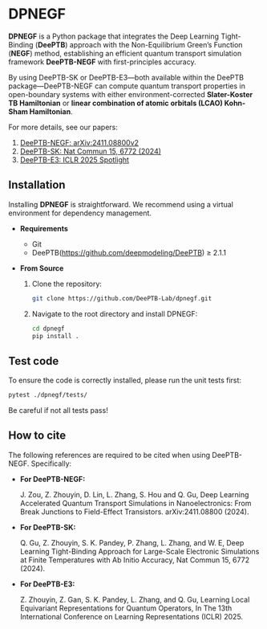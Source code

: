 # DPNEGF

**DPNEGF** is a Python package that integrates the Deep Learning Tight-Binding (**DeePTB**) approach with the Non-Equilibrium Green’s Function (**NEGF**) method, establishing an efficient quantum transport simulation framework **DeePTB-NEGF** with first-principles accuracy. 

By using DeePTB-SK or DeePTB-E3—both available within the DeePTB package—DeePTB-NEGF can compute quantum transport properties in open-boundary systems with either environment-corrected **Slater-Koster TB Hamiltonian** or **linear combination of atomic orbitals (LCAO) Kohn-Sham Hamiltonian**.


For more details, see our papers:
  1. [DeePTB-NEGF: arXiv:2411.08800v2](https://arxiv.org/abs/2411.08800v2)
  2. [DeePTB-SK: Nat Commun 15, 6772 (2024)](https://doi.org/10.1038/s41467-024-51006-4)
  3. [DeePTB-E3: ICLR 2025 Spotlight](https://openreview.net/forum?id=kpq3IIjUD3)


## Installation

Installing **DPNEGF** is straightforward. We recommend using a virtual environment for dependency management.

- **Requirements**
  - Git
  - DeePTB(https://github.com/deepmodeling/DeePTB) ≥ 2.1.1

- **From Source**
    1. Clone the repository:
        ```bash
        git clone https://github.com/DeePTB-Lab/dpnegf.git
        ```
    2. Navigate to the root directory and install DPNEGF:
        ```bash
        cd dpnegf
        pip install .
        ```
## Test code 

To ensure the code is correctly installed, please run the unit tests first:
```bash
pytest ./dpnegf/tests/
```
Be careful if not all tests pass!


## How to cite

The following references are required to be cited when using DeePTB-NEGF. Specifically:

- **For DeePTB-NEGF:**
  
    J. Zou, Z. Zhouyin, D. Lin, L. Zhang, S. Hou and Q. Gu, Deep Learning Accelerated Quantum Transport Simulations in Nanoelectronics: From Break Junctions to Field-Effect Transistors. arXiv:2411.08800 (2024).


- **For DeePTB-SK:**

    Q. Gu, Z. Zhouyin, S. K. Pandey, P. Zhang, L. Zhang, and W. E, Deep Learning Tight-Binding Approach for Large-Scale Electronic Simulations at Finite Temperatures with Ab Initio Accuracy, Nat Commun 15, 6772 (2024).
  
- **For DeePTB-E3:**
  
    Z. Zhouyin, Z. Gan, S. K. Pandey, L. Zhang, and Q. Gu, Learning Local Equivariant Representations for Quantum Operators, In The 13th International Conference on Learning Representations (ICLR) 2025. 